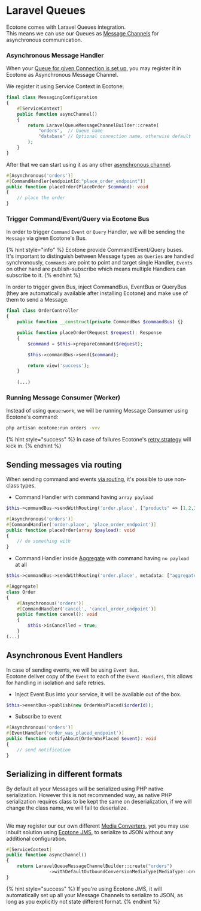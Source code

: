 # Laravel Queues

Ecotone comes with Laravel Queues integration. \
This means we can use our Queues as [Message Channels](../../messaging/messaging-concepts/message-channel.md) for asynchronous communication.

### Asynchronous Message Handler

When your [Queue for given Connection is set up,](https://laravel.com/docs/10.x/queues#connections-vs-queues) you may register it in Ecotone as Asynchronous Message Channel.

We register it using Service Context in Ecotone:

```php
final class MessagingConfiguration
{
    #[ServiceContext]
    public function asyncChannel()
    {
        return LaravelQueueMessageChannelBuilder::create(
            "orders",  // Queue name
            "database" // Optional connection name, otherwise default
        );
    }
}
```

After that we can start using it as any other [asynchronous channel](../../modelling/asynchronous-handling/).

```php
#[Asynchronous('orders')]
#[CommandHandler(endpointId:"place_order_endpoint")]
public function placeOrder(PlaceOrder $command): void
{
    // place the order
}
```

### Trigger Command/Event/Query via Ecotone Bus

In order to trigger `Command` `Event` or `Query` Handler, we will be sending the `Message` via given Ecotone's Bus.

{% hint style="info" %}
Ecotone provide Command/Event/Query buses. \
It's important to distinguish between Message types as `Queries` are handled synchronously, `Commands` are point to point and target single Handler, `Events` on other hand are publish-subscribe which means multiple Handlers can subscribe to it.&#x20;
{% endhint %}

In order to trigger given Bus, inject CommandBus, EventBus or QueryBus (they are automatically available after installing Ecotone) and make use of them to send a Message.

```php
final class OrderController
{
    public function __construct(private CommandBus $commandBus) {}

    public function placeOrder(Request $request): Response
    {
        $command = $this->prepareCommand($request);

        $this->commandBus->send($command);

        return view('success');
    }
    
    (...)
```

### Running Message Consumer (Worker)

Instead of using `queue:work`, we will be running Message Consumer using Ecotone's command:

```bash
php artisan ecotone:run orders -vvv
```

{% hint style="success" %}
In case of failures Ecotone's [retry strategy](../../modelling/recovering-tracing-and-monitoring/resiliency/retries.md#delayed-retries) will kick in.
{% endhint %}

## Sending messages via routing

When sending command and events [via routing](broken-reference), it's possible to use non-class types.&#x20;

* Command Handler with command having `array payload`

```php
$this->commandBus->sendWithRouting('order.place', ["products" => [1,2,3]]);
```

```php
#[Asynchronous('orders')]
#[CommandHandler('order.place', 'place_order_endpoint')]
public function placeOrder(array $payload): void
{
    // do something with 
}
```

* Command Handler inside [Aggregate](../../modelling/command-handling/state-stored-aggregate/) with command having `no payload` at all

```php
$this->commandBus->sendWithRouting('order.place', metadata: ["aggregate.id" => 123]);
```

```php
#[Aggregate]
class Order
{
    #[Asynchronous('orders')]
    #[CommandHandler('cancel', 'cancel_order_endpoint')]
    public function cancel(): void
    {
        $this->isCancelled = true;
    }
(...)    
```

## Asynchronous Event Handlers

In case of sending events, we will be using `Event Bus`.\
Ecotone deliver copy of the `Event` to each of the `Event Handlers`, this allows for handling in isolation and safe retries.

* Inject Event Bus into your service, it will be available out of the box.

```php
$this->eventBus->publish(new OrderWasPlaced($orderId));
```

* Subscribe to event

```php
#[Asynchronous('orders')]
#[EventHandler('order_was_placed_endpoint')]
public function notifyAbout(OrderWasPlaced $event): void
{
    // send notification
}
```

## Serializing in different formats

By default all your Messages will be serialized using PHP native serialization. However this is not recommended way, as native PHP serialization requires class to be kept the same on deserialization, if we will change the class name, we will fail to deserialize.&#x20;

\
We may register our our own different [Media Converters](../../messaging/conversion/conversion/), yet you may use inbuilt solution using [Ecotone JMS](../jms-converter.md), to serialize to JSON without any additional configuration.

```php
#[ServiceContext]
public function asyncChannel()
{
    return LaravelQueueMessageChannelBuilder::create("orders")
                ->withDefaultOutboundConversionMediaType(MediaType::createApplicationJson());
}
```

{% hint style="success" %}
If you're using Ecotone JMS, it will automatically set up all your Message Channels to serialize to JSON, as long as you explicitly not state different format.
{% endhint %}
